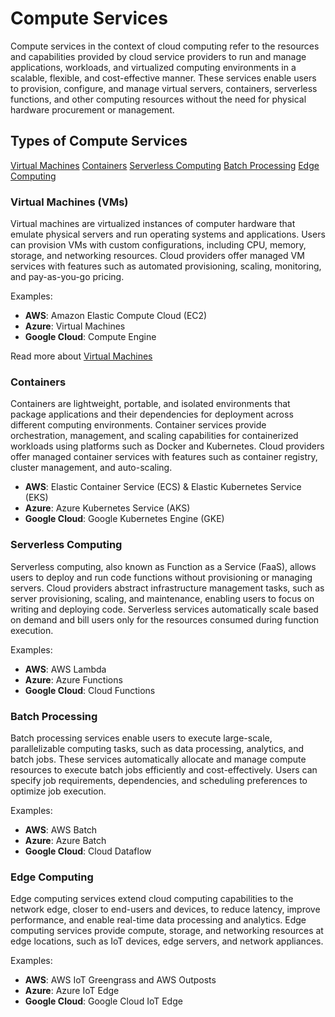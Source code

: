 # Compute Services

Compute services in the context of cloud computing refer to the resources and capabilities provided by cloud service providers to run and manage applications, workloads, and virtualized computing environments in a scalable, flexible, and cost-effective manner. These services enable users to provision, configure, and manage virtual servers, containers, serverless functions, and other computing resources without the need for physical hardware procurement or management. 

## Types of Compute Services

[Virtual Machines](#virtual-machines-vms)
[Containers](#containers)
[Serverless Computing](#serverless-computing)
[Batch Processing](#batch-processing)
[Edge Computing](#edge-computing)

### Virtual Machines (VMs)

Virtual machines are virtualized instances of computer hardware that emulate physical servers and run operating systems and applications. Users can provision VMs with custom configurations, including CPU, memory, storage, and networking resources. Cloud providers offer managed VM services with features such as automated provisioning, scaling, monitoring, and pay-as-you-go pricing.

Examples:

- **AWS**: Amazon Elastic Compute Cloud (EC2)
- **Azure**: Virtual Machines 
- **Google Cloud**: Compute Engine

Read more about [Virtual Machines](compute/virtual-machines/taxonomy.md)

### Containers

Containers are lightweight, portable, and isolated environments that package applications and their dependencies for deployment across different computing environments. Container services provide orchestration, management, and scaling capabilities for containerized workloads using platforms such as Docker and Kubernetes. Cloud providers offer managed container services with features such as container registry, cluster management, and auto-scaling.

- **AWS**: Elastic Container Service (ECS) & Elastic Kubernetes Service (EKS)
- **Azure**: Azure Kubernetes Service (AKS)
- **Google Cloud**: Google Kubernetes Engine (GKE)

### Serverless Computing

Serverless computing, also known as Function as a Service (FaaS), allows users to deploy and run code functions without provisioning or managing servers. Cloud providers abstract infrastructure management tasks, such as server provisioning, scaling, and maintenance, enabling users to focus on writing and deploying code. Serverless services automatically scale based on demand and bill users only for the resources consumed during function execution.

Examples:

- **AWS**: AWS Lambda
- **Azure**: Azure Functions
- **Google Cloud**: Cloud Functions

### Batch Processing

Batch processing services enable users to execute large-scale, parallelizable computing tasks, such as data processing, analytics, and batch jobs. These services automatically allocate and manage compute resources to execute batch jobs efficiently and cost-effectively. Users can specify job requirements, dependencies, and scheduling preferences to optimize job execution. 

Examples:

- **AWS**: AWS Batch
- **Azure**: Azure Batch
- **Google Cloud**: Cloud Dataflow

### Edge Computing

Edge computing services extend cloud computing capabilities to the network edge, closer to end-users and devices, to reduce latency, improve performance, and enable real-time data processing and analytics. Edge computing services provide compute, storage, and networking resources at edge locations, such as IoT devices, edge servers, and network appliances.

Examples:

- **AWS**: AWS IoT Greengrass and AWS Outposts
- **Azure**: Azure IoT Edge
- **Google Cloud**: Google Cloud IoT Edge